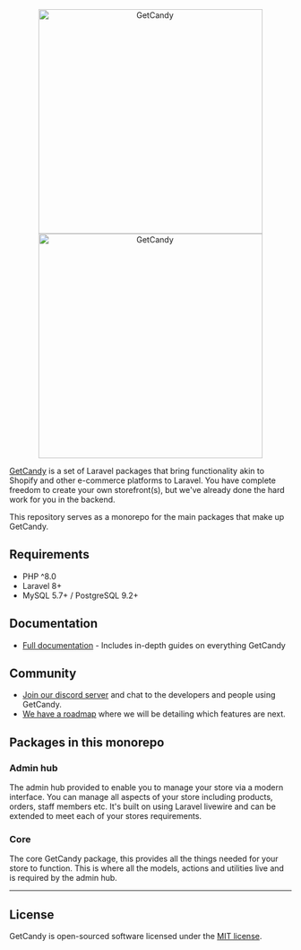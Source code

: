 <div align="center" height="400">
    <img src="https://raw.githubusercontent.com/lunar/lunar/main/.github/assets/logo-light.svg#gh-dark-mode-only" alt="GetCandy" width="400">
    <img src="https://raw.githubusercontent.com/lunar/lunar/main/.github/assets/logo.svg#gh-light-mode-only" alt="GetCandy" width="400">
</div>

[GetCandy](https://lunarphp.io) is a set of Laravel packages that bring functionality akin to Shopify and other e-commerce platforms to Laravel. You have complete freedom to create your own storefront(s), but we've already done the hard work for you in the backend.

This repository serves as a monorepo for the main packages that make up GetCandy.

## Requirements

- PHP ^8.0
- Laravel 8+
- MySQL 5.7+ / PostgreSQL 9.2+

## Documentation

- [Full documentation](https://docs.lunarphp.io/) - Includes in-depth guides on everything GetCandy

## Community

- [Join our discord server](https://discord.gg/v6qVWaf) and chat to the developers and people using GetCandy.
- [We have a roadmap](https://github.com/orgs/lunarphp/projects/5) where we will be detailing which features are next.

## Packages in this monorepo

### Admin hub

The admin hub provided to enable you to manage your store via a modern interface. You can manage all aspects of your store including products, orders, staff members etc. It's built on using Laravel livewire and can be extended to meet each of your stores requirements.

### Core

The core GetCandy package, this provides all the things needed for your store to function. This is where all the models, actions and utilities live and is required by the admin hub.

---

## License

GetCandy is open-sourced software licensed under the [MIT license](https://opensource.org/licenses/MIT).
